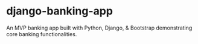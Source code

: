 # django-banking-app

An MVP banking app built with Python, Django, & Bootstrap demonstrating core banking functionalities.
